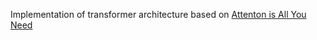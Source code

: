 Implementation of transformer architecture based on [Attenton is All You Need](https://arxiv.org/abs/1706.03762)
